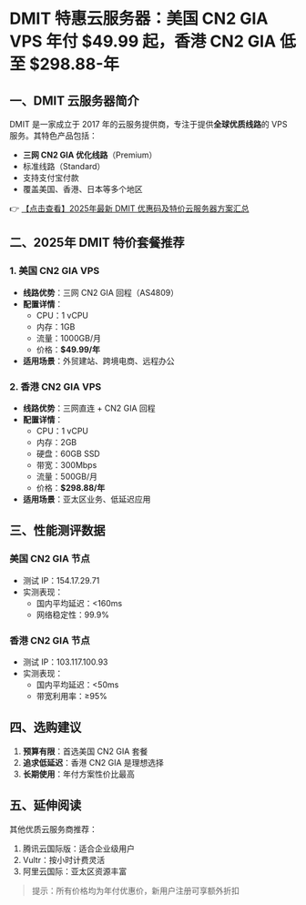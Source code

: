 # DMIT 特惠云服务器：美国 CN2 GIA VPS 年付 $49.99 起，香港 CN2 GIA 低至 $298.88-年

## 一、DMIT 云服务器简介

DMIT 是一家成立于 2017 年的云服务提供商，专注于提供**全球优质线路**的 VPS 服务。其特色产品包括：

- **三网 CN2 GIA 优化线路**（Premium）
- 标准线路（Standard）
- 支持支付宝付款
- 覆盖美国、香港、日本等多个地区

👉 [【点击查看】2025年最新 DMIT 优惠码及特价云服务器方案汇总](https://bit.ly/dmit_coupon)

## 二、2025年 DMIT 特价套餐推荐

### 1. 美国 CN2 GIA VPS
- **线路优势**：三网 CN2 GIA 回程（AS4809）
- **配置详情**：
  - CPU：1 vCPU
  - 内存：1GB
  - 流量：1000GB/月
  - 价格：**$49.99/年**
- **适用场景**：外贸建站、跨境电商、远程办公

### 2. 香港 CN2 GIA VPS
- **线路优势**：三网直连 + CN2 GIA 回程
- **配置详情**：
  - CPU：1 vCPU
  - 内存：2GB
  - 硬盘：60GB SSD
  - 带宽：300Mbps
  - 流量：500GB/月
  - 价格：**$298.88/年**
- **适用场景**：亚太区业务、低延迟应用

## 三、性能测评数据

### 美国 CN2 GIA 节点
- 测试 IP：154.17.29.71
- 实测表现：
  - 国内平均延迟：<160ms
  - 网络稳定性：99.9%

### 香港 CN2 GIA 节点
- 测试 IP：103.117.100.93
- 实测表现：
  - 国内平均延迟：<50ms
  - 带宽利用率：≥95%

## 四、选购建议

1. **预算有限**：首选美国 CN2 GIA 套餐
2. **追求低延迟**：香港 CN2 GIA 是理想选择
3. **长期使用**：年付方案性价比最高

## 五、延伸阅读

其他优质云服务商推荐：
1. 腾讯云国际版：适合企业级用户
2. Vultr：按小时计费灵活
3. 阿里云国际：亚太区资源丰富

> 提示：所有价格均为年付优惠价，新用户注册可享额外折扣